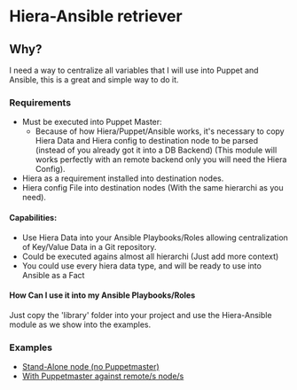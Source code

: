 # Hiera-Ansible retriever

## Why?
I need a way to centralize all variables that I will use into Puppet and Ansible,
this is a great and simple way to do it.

### Requirements

- Must be executed into Puppet Master:
  - Because of how Hiera/Puppet/Ansible works, it's necessary to copy
    Hiera Data and Hiera config to destination node to be parsed (instead of
    you already got it into a DB Backend) (This module will works perfectly
    with an remote backend only you will need the Hiera Config).
- Hiera as a requirement installed into destination nodes.
- Hiera config File into destination nodes (With the same hierarchi as you need).

#### Capabilities:
- Use Hiera Data into your Ansible Playbooks/Roles allowing centralization of
  Key/Value Data in a Git repository.
- Could be executed agains almost all hierarchi (Just add more context)
- You could use every hiera data type, and will be ready to use into Ansible as
  a Fact

#### How Can I use it into my Ansible Playbooks/Roles
Just copy the 'library' folder into your project and use the Hiera-Ansible module
as we show into the examples.

### Examples
- [Stand-Alone node (no Puppetmaster)](samples/Stand-Alone.md)
- [With Puppetmaster against remote/s node/s](samples/Puppetmaster.md)
